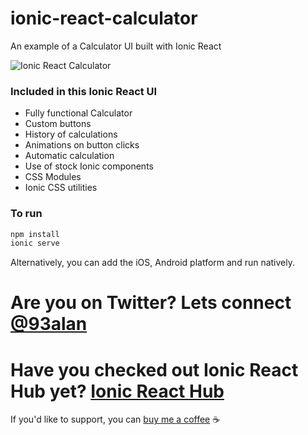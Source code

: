 # ionic-react-calculator
An example of a Calculator UI built with Ionic React

![Ionic React Calculator](https://repository-images.githubusercontent.com/364406693/62a7c980-ad34-11eb-8d59-26d67445793f)

### Included in this Ionic React UI
* Fully functional Calculator
* Custom buttons
* History of calculations
* Animations on button clicks
* Automatic calculation
* Use of stock Ionic components
* CSS Modules
* Ionic CSS utilities

### To run

```javascript
npm install
ionic serve
```

Alternatively, you can add the iOS, Android platform and run natively.

# Are you on Twitter? Lets connect [@93alan](https://twitter.com/93alan)
# Have you checked out Ionic React Hub yet? [Ionic React Hub](https://ionicreacthub.com)
If you'd like to support, you can <a className="link" href="https://www.buymeacoffee.com/ionicreacthub" target="_blank" rel="noopener">buy me a coffee</a> ☕️
